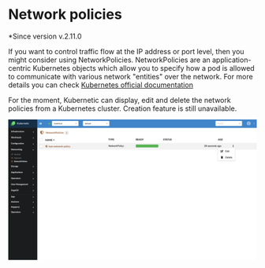 # Network policies

*Since version  v.2.11.0

If you want to control traffic flow at the IP address or port level, then you might consider using NetworkPolicies. NetworkPolicies are an application-centric Kubernetes objects which allow you to specify how a pod is allowed to communicate with various network "entities" over the network. For more details you can check [Kubernetes official documentation](https://kubernetes.io/docs/concepts/services-networking/network-policies/)

For the moment, Kubernetic can display, edit and delete the network policies from a Kubernetes cluster. Creation feature is still unavailable.

![](../images/networkpolicy.png)
